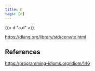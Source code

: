 ```yaml
---
title: D
tags: [d]
---
```


{{< d "a.d" >}}

<https://dlang.org/library/std/conv/to.html>

## References

<https://programming-idioms.org/idiom/146>
